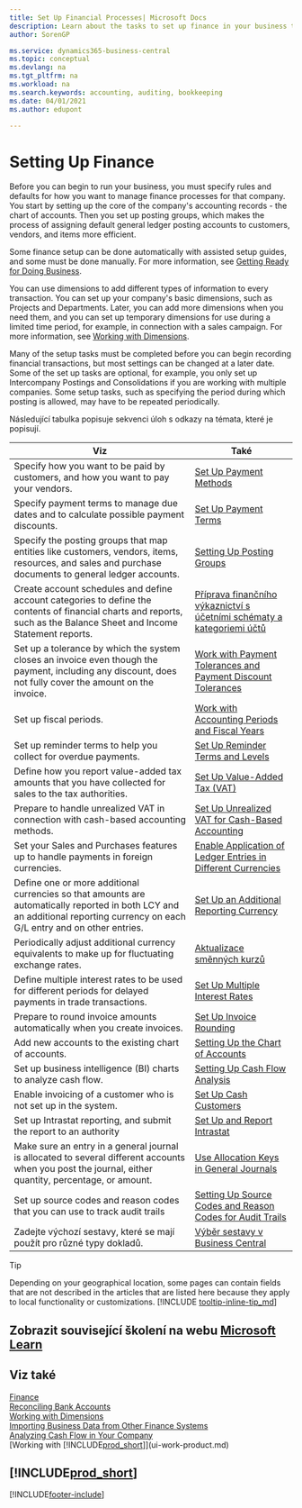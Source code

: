 ```yaml
---
title: Set Up Financial Processes| Microsoft Docs
description: Learn about the tasks to set up finance in your business to suit all your accounting, auditing, or bookkeeping needs.
author: SorenGP

ms.service: dynamics365-business-central
ms.topic: conceptual
ms.devlang: na
ms.tgt_pltfrm: na
ms.workload: na
ms.search.keywords: accounting, auditing, bookkeeping
ms.date: 04/01/2021
ms.author: edupont

---
```

# Setting Up Finance
Before you can begin to run your business, you must specify rules and defaults for how you want to manage finance processes for that company. You start by setting up the core of the company's accounting records - the chart of accounts. Then you set up posting groups, which makes the process of assigning default general ledger posting accounts to customers, vendors, and items more efficient.

Some finance setup can be done automatically with assisted setup guides, and some must be done manually. For more information, see [Getting Ready for Doing Business](ui-get-ready-business.md).

You can use dimensions to add different types of information to every transaction. You can set up your company's basic dimensions, such as Projects and Departments. Later, you can add more dimensions when you need them, and you can set up temporary dimensions for use during a limited time period, for example, in connection with a sales campaign. For more information, see [Working with Dimensions](finance-dimensions.md).

Many of the setup tasks must be completed before you can begin recording financial transactions, but most settings can be changed at a later date. Some of the set up tasks are optional, for example, you only set up Intercompany Postings and Consolidations if you are working with multiple companies. Some setup tasks, such as specifying the period during which posting is allowed, may have to be repeated periodically.

Následující tabulka popisuje sekvenci úloh s odkazy na témata, které je popisují.

| Viz | Také |
| --- | --- |
| Specify how you want to be paid by customers, and how you want to pay your vendors. | [Set Up Payment Methods](finance-payment-methods.md) |
| Specify payment terms to manage due dates and to calculate possible payment discounts. | [Set Up Payment Terms](finance-payment-terms.md) |
| Specify the posting groups that map entities like customers, vendors, items, resources, and sales and purchase documents to general ledger accounts. | [Setting Up Posting Groups](finance-posting-groups.md) |
| Create account schedules and define account categories to define the contents of financial charts and reports, such as the Balance Sheet and Income Statement reports. | [Příprava finančního výkaznictví s účetními schématy a kategoriemi účtů](bi-how-work-account-schedule.md) |
| Set up a tolerance by which the system closes an invoice even though the payment, including any discount, does not fully cover the amount on the invoice. | [Work with Payment Tolerances and Payment Discount Tolerances](finance-payment-tolerance-and-payment-discount-tolerance.md) |
| Set up fiscal periods. | [Work with Accounting Periods and Fiscal Years](finance-accounting-periods-and-fiscal-years.md) |
| Set up reminder terms to help you collect for overdue payments. | [Set Up Reminder Terms and Levels](finance-setup-reminders.md) |
| Define how you report value-added tax amounts that you have collected for sales to the tax authorities. | [Set Up Value-Added Tax (VAT)](finance-setup-vat.md) |
| Prepare to handle unrealized VAT in connection with cash-based accounting methods. | [Set Up Unrealized VAT for Cash-Based Accounting](finance-setup-unrealized-vat.md) |
| Set your Sales and Purchases features up to handle payments in foreign currencies. | [Enable Application of Ledger Entries in Different Currencies](finance-how-enable-application-ledger-entries-different-currencies.md) |
| Define one or more additional currencies so that amounts are automatically reported in both LCY and an additional reporting currency on each G/L entry and on other entries. | [Set Up an Additional Reporting Currency](finance-how-setup-additional-currencies.md) |
| Periodically adjust additional currency equivalents to make up for fluctuating exchange rates. | [Aktualizace směnných kurzů](finance-how-update-currencies.md) |
| Define multiple interest rates to be used for different periods for delayed payments in trade transactions. | [Set Up Multiple Interest Rates](finance-how-to-set-up-multiple-interest-rates.md) |
| Prepare to round invoice amounts automatically when you create invoices. | [Set Up Invoice Rounding](finance-set-up-invoice-rounding.md) |
| Add new accounts to the existing chart of accounts. | [Setting Up the Chart of Accounts](finance-setup-chart-accounts.md) |
| Set up business intelligence (BI) charts to analyze cash flow. | [Setting Up Cash Flow Analysis](finance-setup-cash-flow-analyses.md) |
| Enable invoicing of a customer who is not set up in the system. | [Set Up Cash Customers](finance-how-to-set-up-cash-customers.md) |
| Set up Intrastat reporting, and submit the report to an authority | [Set Up and Report Intrastat](finance-how-setup-report-intrastat.md) |
| Make sure an entry in a general journal is allocated to several different accounts when you post the journal, either quantity, percentage, or amount. | [Use Allocation Keys in General Journals](ui-how-use-allocation-keys-general-journals.md) |
| Set up source codes and reason codes that you can use to track audit trails | [Setting Up Source Codes and Reason Codes for Audit Trails](finance-setup-trail-codes.md) |
| Zadejte výchozí sestavy, které se mají použít pro různé typy dokladů. | [Výběr sestavy v Business Central](across-report-selections.md) |

> [!TIP]
> Depending on your geographical location, some pages can contain fields that are not described in the articles that are listed here because they apply to local functionality or customizations. [!INCLUDE [tooltip-inline-tip_md](includes/tooltip-inline-tip_md.md)]

## Zobrazit související školení na webu [Microsoft Learn](/learn/paths/set-up-financial-management-dynamics-365-business-central/)

## Viz také

[Finance](finance.md)  
[Reconciling Bank Accounts](bank-manage-bank-accounts.md)  
[Working with Dimensions](finance-dimensions.md)  
[Importing Business Data from Other Finance Systems](across-import-data-configuration-packages.md)  
[Analyzing Cash Flow in Your Company](finance-analyze-cash-flow.md)  
[Working with [!INCLUDE[prod_short](includes/prod_short.md)]](ui-work-product.md)

## [!INCLUDE[prod_short](includes/free_trial_md.md)]


[!INCLUDE[footer-include](includes/footer-banner.md)]
